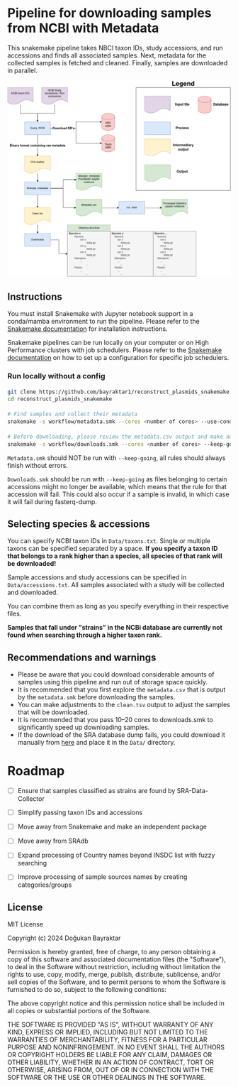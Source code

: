 # Pipeline for downloading samples from NCBI with Metadata
This snakemake pipeline takes NBCI taxon IDs, study accessions, and run accessions and finds all associated samples. Next, metadata for the collected samples is fetched and cleaned. Finally, samples are downloaded in parallel. 

![Flowchart](flowchart.png)

## Instructions
You must install Snakemake with Jupyter notebook support in a conda/mamba environment to run the pipeline. Please refer to the [Snakemake documentation](https://snakemake.readthedocs.io/en/stable/getting_started/installation.html) for installation instructions. 


Snakemake pipelines can be run locally on your computer or on High Performance clusters with job schedulers. Please refer to the [Snakemake documentation](https://snakemake.github.io/snakemake-plugin-catalog/index.html) on how to set up a configuration for specific job schedulers. 
### Run locally without a config
```bash
git clone https://github.com/bayraktar1/reconstruct_plasmids_snakemake.git
cd reconstruct_plasmids_snakemake

# Find samples and collect their metadata
snakemake -s workflow/metadata.smk --cores <number of cores> --use-conda --latency-wait 60 --printshellcmds

# Before downloading, please review the metadata.csv output and make adjustments to the clean.tsv if desired.
snakemake -s workflow/downloads.smk --cores <number of cores> --keep-going --use-conda --latency-wait 60 --printshellcmds
```
`Metadata.smk` should NOT be run with `--keep-going`, all rules should always finish without errors. <br>

`Downloads.smk` should be run with `--keep-going` as files belonging to certain accessions might no longer be available, which means that the rule for that accession will fail. This could also occur if  a sample is invalid, in which case it will fail during fasterq-dump.

## Selecting species & accessions
You can specify NCBI taxon IDs in `Data/taxons.txt`. Single or multiple taxons can be specified separated by a space. **If you specify a taxon ID that belongs to a rank higher than a species, all species of that rank will be downloaded!**

Sample accessions and study accessions can be specified in `Data/accessions.txt`. All samples associated with a study will be collected and downloaded.

You can combine them as long as you specify everything in their respective files.

**Samples that fall under "strains" in the NCBi database are currently not found when searching through a higher taxon rank.**

## Recommendations and warnings
- Please be aware that you could download considerable amounts of samples using this pipeline and run out of storage space quickly.
- It is recommended that you first explore the `metadata.csv` that is output by the `metadata.smk` before downloading the samples.
- You can make adjustments to the `clean.tsv` output to adjust the samples that will be downloaded.
- It is recommended that you pass 10–20 cores to downloads.smk to significantly speed up downloading samples.
- If the download of the SRA database dump fails, you could download it manually from [here](https://gbnci.cancer.gov/backup/SRAmetadb.sqlite.gz) and place it in the `Data/` directory.


# Roadmap
- [ ] Ensure that samples classified as strains are found by SRA-Data-Collector
- [ ] Simplify passing taxon IDs and accessions
- [ ] Move away from Snakemake and make an independent package
- [ ] Move away from SRAdb
- [ ] Expand processing of Country names beyond INSDC list with fuzzy searching
- [ ] Improve processing of sample sources names by creating categories/groups


## License

MIT License

Copyright (c) 2024 Doğukan Bayraktar

Permission is hereby granted, free of charge, to any person obtaining a copy
of this software and associated documentation files (the "Software"), to deal
in the Software without restriction, including without limitation the rights
to use, copy, modify, merge, publish, distribute, sublicense, and/or sell
copies of the Software, and to permit persons to whom the Software is
furnished to do so, subject to the following conditions:

The above copyright notice and this permission notice shall be included in all
copies or substantial portions of the Software.

THE SOFTWARE IS PROVIDED "AS IS", WITHOUT WARRANTY OF ANY KIND, EXPRESS OR
IMPLIED, INCLUDING BUT NOT LIMITED TO THE WARRANTIES OF MERCHANTABILITY,
FITNESS FOR A PARTICULAR PURPOSE AND NONINFRINGEMENT. IN NO EVENT SHALL THE
AUTHORS OR COPYRIGHT HOLDERS BE LIABLE FOR ANY CLAIM, DAMAGES OR OTHER
LIABILITY, WHETHER IN AN ACTION OF CONTRACT, TORT OR OTHERWISE, ARISING FROM,
OUT OF OR IN CONNECTION WITH THE SOFTWARE OR THE USE OR OTHER DEALINGS IN THE
SOFTWARE.
